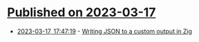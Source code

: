 # [Published on 2023-03-17](index.md)

* [2023-03-17, 17:47:19](https://lobste.rs/s/7wwjl6/writing_json_custom_output_zig) - [Writing JSON to a custom output in Zig](https://www.openmymind.net/Writing-Json-To-A-Custom-Output-in-Zig/)
